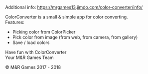 Additional info: https://mrgames13.jimdo.com/color-converter/info/

ColorConverter is a small & simple app for color converting.<br>
Features:
- Picking color from ColorPicker
- Pick color from image (from web, from camera, from gallery)
- Save / load colors

Have fun with ColorConverter<br>
Your M&R Games Team

© M&R Games 2017 - 2018
